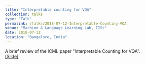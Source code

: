 ```yaml
---
title: "Interpretable counting for VQA"
collection: talks
type: "Talk"
permalink: /talks/2018-07-12-Interpretable-Counting-VQA
venue: "Machine & Language Learning Lab, IISc"
date: 2018-07-12
location: "Bangalore, India"
---
```


A brief review of the ICML paper "Interpretable Counting for VQA". <br>
[[Slide]](http://anjalishenoy.github.io/files/Interpretable-Counting-VQA-ppt.pdf)
